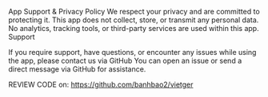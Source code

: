App Support & Privacy Policy
We respect your privacy and are committed to protecting it.
This app does not collect, store, or transmit any personal data.
No analytics, tracking tools, or third-party services are used within this app.
Support

If you require support, have questions, or encounter any issues while using the app, please contact us via GitHub
You can open an issue or send a direct message via GitHub for assistance.

REVIEW CODE on: https://github.com/banhbao2/vietger
